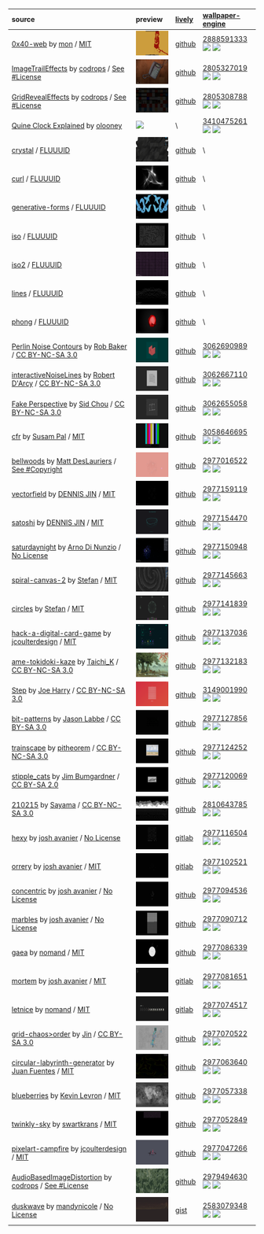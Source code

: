 source | preview | [lively](https://github.com/rocksdanister/lively) | [wallpaper-engine](https://www.wallpaperengine.io)
:-|:-|:-|:-
[0x40-web](https://github.com/mon/0x40-web) by [mon](https://github.com/mon) / [MIT](https://github.com/mon/0x40-web/blob/master/LICENSE)  | <img src="https://raw.githubusercontent.com/scillidan/asset/main/lively-wallpaper/0x40-web.png" height="50px"> | [github](https://github.com/scillidan/0x40-web) | [2888591333](https://steamcommunity.com/sharedfiles/filedetails?id=2888591333) ![](https://img.shields.io/steam/subscriptions/2888591333?style=flat-square&label=) ![](https://img.shields.io/steam/downloads/2888591333?style=flat-square&label=)
[ImageTrailEffects](https://github.com/codrops/ImageTrailEffects) by [codrops](https://tympanus.net/codrops) / [See #License](https://github.com/codrops/ImageTrailEffects#license)  | <img src="https://raw.githubusercontent.com/scillidan/asset/main/lively-wallpaper/karanokyoukai-html_01.png" height="50px"> | [github](https://github.com/scillidan/karanokyoukai-html) | [2805327019](https://steamcommunity.com/sharedfiles/filedetails?id=2805327019) ![](https://img.shields.io/steam/subscriptions/2805327019?style=flat-square&label=) ![](https://img.shields.io/steam/downloads/2805327019?style=flat-square&label=)
[GridRevealEffects](https://github.com/codrops/GridRevealEffects) by [codrops](https://tympanus.net/codrops) / [See #License](https://github.com/codrops/GridRevealEffects#license)  | <img src="https://raw.githubusercontent.com/scillidan/asset/main/lively-wallpaper/bakemonogatari-html.png" height="50px"> | [github](https://github.com/scillidan/bakemonogatari-html) | [2805308788](https://steamcommunity.com/sharedfiles/filedetails?id=2805308788) ![](https://img.shields.io/steam/subscriptions/2805308788?style=flat-square&label=) ![](https://img.shields.io/steam/downloads/2805308788?style=flat-square&label=)
[Quine Clock Explained](https://gist.github.com/olooney/quine_clock_explained.html) by [olooney](https://github.com/olooney) | <img src="https://raw.githubusercontent.com/scillidan/asset/main/lively-wallpaper/quine-clock-explained.png" height="50px"> | \\ | [3410475261](https://steamcommunity.com/sharedfiles/filedetails?id=3410475261) ![](https://img.shields.io/steam/subscriptions/3410475261?style=flat-square&label=) ![](https://img.shields.io/steam/downloads/3410475261?style=flat-square&label=)
[crystal](https://github.com/fluuuid/labs/tree/master/crystal) / [FLUUUID](https://fluuu.id) | <img src="https://raw.githubusercontent.com/scillidan/asset/main/lively-wallpaper/crystal.png" height="50px"> | [github](https://github.com/scillidan/labs/master/crystal) | \\
[curl](https://github.com/fluuuid/labs/tree/master/curl) / [FLUUUID](https://fluuu.id) | <img src="https://raw.githubusercontent.com/scillidan/asset/main/lively-wallpaper/curl.png" height="50px"> | [github](https://github.com/scillidan/labs/master/curl) | \\
[generative-forms](https://github.com/fluuuid/labs/tree/master/generative-forms) / [FLUUUID](https://fluuu.id) | <img src="https://raw.githubusercontent.com/scillidan/asset/main/lively-wallpaper/generative-forms.png" height="50px"> | [github](https://github.com/scillidan/labs/master/generative-forms) | \\
[iso](https://github.com/fluuuid/labs/tree/master/iso) / [FLUUUID](https://fluuu.id) | <img src="https://raw.githubusercontent.com/scillidan/asset/main/lively-wallpaper/iso.png" height="50px"> | [github](https://github.com/scillidan/labs/master/iso) | \\
[iso2](https://github.com/fluuuid/labs/tree/master/iso2) / [FLUUUID](https://fluuu.id) | <img src="https://raw.githubusercontent.com/scillidan/asset/main/lively-wallpaper/iso2.png" height="50px"> | [github](https://github.com/scillidan/labs/master/iso2) | \\
[lines](https://github.com/fluuuid/labs/tree/master/lines) / [FLUUUID](https://fluuu.id) | <img src="https://raw.githubusercontent.com/scillidan/asset/main/lively-wallpaper/lines.png" height="50px"> | [github](https://github.com/scillidan/labs/master/lines) | \\
[phong](https://github.com/fluuuid/labs/tree/master/phong) / [FLUUUID](https://fluuu.id) | <img src="https://raw.githubusercontent.com/scillidan/asset/main/lively-wallpaper/phong.png" height="50px"> | [github](https://github.com/scillidan/labs/master/phong) | \\
[Perlin Noise Contours](https://openprocessing.org/sketch/1989795) by [Rob Baker](https://openprocessing.org/user/269258) / [CC BY-NC-SA 3.0](https://creativecommons.org/licenses/by-nc-sa/3.0)  | <img src="https://raw.githubusercontent.com/scillidan/asset/main/lively-wallpaper/perlin-noise-contours.png" height="50px"> | [github](https://github.com/scillidan/LIVELY-resource/tree/master/perlin-noise-contours) | [3062690989](https://steamcommunity.com/sharedfiles/filedetails?id=3062690989) ![](https://img.shields.io/steam/subscriptions/3062690989?style=flat-square&label=) ![](https://img.shields.io/steam/downloads/3062690989?style=flat-square&label=)
[interactiveNoiseLines](https://openprocessing.org/sketch/1787558) by [Robert D'Arcy](https://openprocessing.org/user/43968) / [CC BY-NC-SA 3.0](https://creativecommons.org/licenses/by-nc-sa/3.0)  | <img src="https://raw.githubusercontent.com/scillidan/asset/main/lively-wallpaper/interactive-noise-lines.png" height="50px"> | [github](https://github.com/scillidan/LIVELY-resource/tree/master/interactive-noise-lines) | [3062667110](https://steamcommunity.com/sharedfiles/filedetails?id=3062667110) ![](https://img.shields.io/steam/subscriptions/3062667110?style=flat-square&label=) ![](https://img.shields.io/steam/downloads/3062667110?style=flat-square&label=)
[Fake Perspective](https://openprocessing.org/sketch/1989795) by [Sid Chou](https://openprocessing.org/user/393990?view=sketches&o=6) / [CC BY-NC-SA 3.0](https://creativecommons.org/licenses/by-nc-sa/3.0)  | <img src="https://raw.githubusercontent.com/scillidan/asset/main/lively-wallpaper/fake-perspective.png" height="50px"> | [github](https://github.com/scillidan/LIVELY-resource/tree/master/fake-perspective) | [3062655058](https://steamcommunity.com/sharedfiles/filedetails?id=3062655058) ![](https://img.shields.io/steam/subscriptions/3062655058?style=flat-square&label=) ![](https://img.shields.io/steam/downloads/3062655058?style=flat-square&label=)
[cfr](https://github.com/susam/cfr) by [Susam Pal](https://susam.net) / [MIT](https://github.com/susam/cfr/blob/main/LICENSE.md)  | <img src="https://raw.githubusercontent.com/scillidan/asset/main/lively-wallpaper/cfr.png" height="50px"> | [github](https://github.com/scillidan/cfr) | [3058646695](https://steamcommunity.com/sharedfiles/filedetails?id=3058646695) ![](https://img.shields.io/steam/subscriptions/3058646695?style=flat-square&label=) ![](https://img.shields.io/steam/downloads/3058646695?style=flat-square&label=)
[bellwoods](https://github.com/mattdesl/bellwoods) by [Matt DesLauriers](https://mattdesl.com) / [See #Copyright](https://github.com/mattdesl/bellwoods#copyright)  | <img src="https://raw.githubusercontent.com/scillidan/asset/main/lively-wallpaper/bellwoods.png" height="50px"> | [github](https://github.com/scillidan/bellwoods) | [2977016522](https://steamcommunity.com/sharedfiles/filedetails?id=2977016522) ![](https://img.shields.io/steam/subscriptions/2977016522?style=flat-square&label=) ![](https://img.shields.io/steam/downloads/2977016522?style=flat-square&label=)
[vectorfield](https://github.com/tofuness/eex/tree/master/vectorfield) by [DENNIS JIN](https://dennisjin.com) / [MIT](https://github.com/tofuness/eex/blob/master/LICENSE)  | <img src="https://raw.githubusercontent.com/scillidan/asset/main/lively-wallpaper/vectorfield.png" height="50px"> | [github](https://github.com/scillidan/LIVELY-resource/tree/master/vectorfield) | [2977159119](https://steamcommunity.com/sharedfiles/filedetails?id=2977159119) ![](https://img.shields.io/steam/subscriptions/2977159119?style=flat-square&label=) ![](https://img.shields.io/steam/downloads/2977159119?style=flat-square&label=)
[satoshi](https://github.com/tofuness/eex/tree/master/satoshi) by [DENNIS JIN](https://dennisjin.com) / [MIT](https://github.com/tofuness/eex/blob/master/LICENSE)  | <img src="https://raw.githubusercontent.com/scillidan/asset/main/lively-wallpaper/satoshi_01.png" height="50px"> | [github](https://github.com/scillidan/LIVELY-resource/tree/master/satoshi) | [2977154470](https://steamcommunity.com/sharedfiles/filedetails?id=2977154470) ![](https://img.shields.io/steam/subscriptions/2977154470?style=flat-square&label=) ![](https://img.shields.io/steam/downloads/2977154470?style=flat-square&label=)
[saturdaynight](https://adinunz.io/saturdaynight) by [Arno Di Nunzio](https://github.com/Aqro) / [No License](https://choosealicense.com/no-permission)  | <img src="https://raw.githubusercontent.com/scillidan/asset/main/lively-wallpaper/saturdaynight.png" height="50px"> | [github](https://github.com/scillidan/LIVELY-resource/tree/master/saturdaynight) | [2977150948](https://steamcommunity.com/sharedfiles/filedetails?id=2977150948) ![](https://img.shields.io/steam/subscriptions/2977150948?style=flat-square&label=) ![](https://img.shields.io/steam/downloads/2977150948?style=flat-square&label=)
[spiral-canvas-2](https://codepen.io/EntropyReversed/pen/OJjMaeP) by [Stefan](https://codepen.io/EntropyReversed) / [MIT](https://blog.codepen.io/documentation/licensing)  | <img src="https://raw.githubusercontent.com/scillidan/asset/main/lively-wallpaper/spiral-canvas-2.png" height="50px"> | [github](https://github.com/scillidan/LIVELY-resource/tree/master/spiral-canvas-2) | [2977145663](https://steamcommunity.com/sharedfiles/filedetails?id=2977145663) ![](https://img.shields.io/steam/subscriptions/2977145663?style=flat-square&label=) ![](https://img.shields.io/steam/downloads/2977145663?style=flat-square&label=)
[circles](https://codepen.io/EntropyReversed/pen/YBEwXV) by [Stefan](https://codepen.io/EntropyReversed) / [MIT](https://blog.codepen.io/documentation/licensing)  | <img src="https://raw.githubusercontent.com/scillidan/asset/main/lively-wallpaper/circles.png" height="50px"> | [github](https://github.com/scillidan/LIVELY-resource/tree/master/circles) | [2977141839](https://steamcommunity.com/sharedfiles/filedetails?id=2977141839) ![](https://img.shields.io/steam/subscriptions/2977141839?style=flat-square&label=) ![](https://img.shields.io/steam/downloads/2977141839?style=flat-square&label=)
[hack-a-digital-card-game](https://codepen.io/jcoulterdesign/pen/abYNyLq) by [jcoulterdesign](https://codepen.io/jcoulterdesign) / [MIT](https://blog.codepen.io/documentation/licensing)  | <img src="https://raw.githubusercontent.com/scillidan/asset/main/lively-wallpaper/hack-a-digital-card-game.png" height="50px"> | [github](https://github.com/scillidan/LIVELY-resource/tree/master/hack-a-digital-card-game) | [2977137036](https://steamcommunity.com/sharedfiles/filedetails?id=2977137036) ![](https://img.shields.io/steam/subscriptions/2977137036?style=flat-square&label=) ![](https://img.shields.io/steam/downloads/2977137036?style=flat-square&label=)
[ame-tokidoki-kaze](https://openprocessing.org/sketch/1330474) by [Taichi_K](https://openprocessing.org/user/290886) / [CC BY-NC-SA 3.0](https://creativecommons.org/licenses/by-nc-sa/3.0)  | <img src="https://raw.githubusercontent.com/scillidan/asset/main/lively-wallpaper/ame-tokidoki-kaze.jpg" height="50px"> | [github](https://github.com/scillidan/LIVELY-resource/tree/master/ame-tokidoki-kaze) | [2977132183](https://steamcommunity.com/sharedfiles/filedetails?id=2977132183) ![](https://img.shields.io/steam/subscriptions/2977132183?style=flat-square&label=) ![](https://img.shields.io/steam/downloads/2977132183?style=flat-square&label=)
[Step](https://codepen.io/woodwoerk/pen/rxrLqa) by [Joe Harry](https://codepen.io/woodwoerk) / [CC BY-NC-SA 3.0](https://creativecommons.org/licenses/by-nc-sa/3.0)  | <img src="https://raw.githubusercontent.com/scillidan/asset/main/lively-wallpaper/step.png" height="50px"> | [github](https://github.com/scillidan/tree/master/step) | [3149001990](https://steamcommunity.com/sharedfiles/filedetails?id=3149001990) ![](https://img.shields.io/steam/subscriptions/3149001990?style=flat-square&label=) ![](https://img.shields.io/steam/downloads/3149001990?style=flat-square&label=)
[bit-patterns](https://openprocessing.org/sketch/482981) by [Jason Labbe](https://openprocessing.org/user/60876) / [CC BY-SA 3.0](https://creativecommons.org/licenses/by-sa/3.0)  | <img src="https://raw.githubusercontent.com/scillidan/asset/main/lively-wallpaper/bit-patterns.png" height="50px"> | [github](https://github.com/scillidan/LIVELY-resource/tree/master/bit-patterns) | [2977127856](https://steamcommunity.com/sharedfiles/filedetails?id=2977127856) ![](https://img.shields.io/steam/subscriptions/2977127856?style=flat-square&label=) ![](https://img.shields.io/steam/downloads/2977127856?style=flat-square&label=)
[trainscape](https://openprocessing.org/sketch/1592221) by [pitheorem](https://openprocessing.org/user/329032) / [CC BY-NC-SA 3.0](https://creativecommons.org/licenses/by-nc-sa/3.0)  | <img src="https://raw.githubusercontent.com/scillidan/asset/main/lively-wallpaper/trainscape.png" height="50px"> | [github](https://github.com/scillidan/LIVELY-resource/tree/master/trainscape) | [2977124252](https://steamcommunity.com/sharedfiles/filedetails?id=2977124252) ![](https://img.shields.io/steam/subscriptions/2977124252?style=flat-square&label=) ![](https://img.shields.io/steam/downloads/2977124252?style=flat-square&label=)
[stipple_cats](https://openprocessing.org/sketch/47364) by [Jim Bumgardner](https://openprocessing.org/user/1032) / [CC BY-SA 2.0](https://creativecommons.org/licenses/by-sa/2.0)  | <img src="https://raw.githubusercontent.com/scillidan/asset/main/lively-wallpaper/stipple_cats.png" height="50px"> | [github](https://github.com/scillidan/LIVELY-resource/tree/master/stipple_cats) | [2977120069](https://steamcommunity.com/sharedfiles/filedetails?id=2977120069) ![](https://img.shields.io/steam/subscriptions/2977120069?style=flat-square&label=) ![](https://img.shields.io/steam/downloads/2977120069?style=flat-square&label=)
[210215](https://openprocessing.org/sketch/1102267) by [Sayama](https://openprocessing.org/user/159668) / [CC BY-NC-SA 3.0](https://creativecommons.org/licenses/by-nc-sa/3.0)  | <img src="https://raw.githubusercontent.com/scillidan/asset/main/lively-wallpaper/210215.png" height="50px"> | [github](https://github.com/scillidan/LIVELY-resource/tree/master/210215) | [2810643785](https://steamcommunity.com/sharedfiles/filedetails?id=2810643785) ![](https://img.shields.io/steam/subscriptions/2810643785?style=flat-square&label=) ![](https://img.shields.io/steam/downloads/2810643785?style=flat-square&label=)
[hexy](https://gitlab.com/joshavanier/hexy) by [josh avanier](https://avanier.studio/josh) / [No License](https://choosealicense.com/no-permission)  | <img src="https://raw.githubusercontent.com/scillidan/asset/main/lively-wallpaper/hexy.png" height="50px"> | [gitlab](https://gitlab.com/scillidan1/hexy) | [2977116504](https://steamcommunity.com/sharedfiles/filedetails?id=2977116504) ![](https://img.shields.io/steam/subscriptions/2977116504?style=flat-square&label=) ![](https://img.shields.io/steam/downloads/2977116504?style=flat-square&label=)
[orrery](https://gitlab.com/joshavanier/orrery) by [josh avanier](https://avanier.studio/josh) / [MIT](https://gitlab.com/joshavanier/orrery/-/blob/master/LICENSE)  | <img src="https://raw.githubusercontent.com/scillidan/asset/main/lively-wallpaper/orrery.png" height="50px"> | [gitlab](https://gitlab.com/scillidan1/orrery) | [2977102521](https://steamcommunity.com/sharedfiles/filedetails?id=2977102521) ![](https://img.shields.io/steam/subscriptions/2977102521?style=flat-square&label=) ![](https://img.shields.io/steam/downloads/2977102521?style=flat-square&label=)
[concentric](https://avanier.studio/concentric) by [josh avanier](https://avanier.studio/josh) / [No License](https://choosealicense.com/no-permission)  | <img src="https://raw.githubusercontent.com/scillidan/asset/main/lively-wallpaper/concentric.png" height="50px"> | [github](https://github.com/scillidan/LIVELY-resource/tree/master/concentric) | [2977094536](https://steamcommunity.com/sharedfiles/filedetails?id=2977094536) ![](https://img.shields.io/steam/subscriptions/2977094536?style=flat-square&label=) ![](https://img.shields.io/steam/downloads/2977094536?style=flat-square&label=)
[marbles](https://lab.avanier.studio/marbles.html) by [josh avanier](https://avanier.studio/josh) / [No License](https://choosealicense.com/no-permission)  | <img src="https://raw.githubusercontent.com/scillidan/asset/main/lively-wallpaper/marbles.png" height="50px"> | [github](https://github.com/scillidan/LIVELY-resource/tree/master/marbles) | [2977090712](https://steamcommunity.com/sharedfiles/filedetails?id=2977090712) ![](https://img.shields.io/steam/subscriptions/2977090712?style=flat-square&label=) ![](https://img.shields.io/steam/downloads/2977090712?style=flat-square&label=)
[gaea](https://github.com/nomand/Gaea) by [nomand](https://nomand.co/#nomand) / [MIT](https://github.com/nomand/Gaea/blob/master/LICENSE.md)  | <img src="https://raw.githubusercontent.com/scillidan/asset/main/lively-wallpaper/gaea.png" height="50px"> | [github](https://github.com/scillidan/LIVELY-resource/tree/master/gaea) | [2977086339](https://steamcommunity.com/sharedfiles/filedetails?id=2977086339) ![](https://img.shields.io/steam/subscriptions/2977086339?style=flat-square&label=) ![](https://img.shields.io/steam/downloads/2977086339?style=flat-square&label=)
[mortem](https://gitlab.com/joshavanier/mortem) by [josh avanier](https://avanier.studio/josh) / [MIT](https://gitlab.com/joshavanier/mortem/-/blob/master/LICENSE)  | <img src="https://raw.githubusercontent.com/scillidan/asset/main/lively-wallpaper/mortem.png" height="50px"> | [gitlab](https://gitlab.com/scillidan1/mortem) | [2977081651](https://steamcommunity.com/sharedfiles/filedetails?id=2977081651) ![](https://img.shields.io/steam/subscriptions/2977081651?style=flat-square&label=) ![](https://img.shields.io/steam/downloads/2977081651?style=flat-square&label=)
[letnice](https://github.com/nomand/Letnice) by [nomand](https://nomand.co/#nomand) / [MIT](https://github.com/nomand/Letnice/blob/master/LICENSE.md)  | <img src="https://raw.githubusercontent.com/scillidan/asset/main/lively-wallpaper/letnice.png" height="50px"> | [gitlab](https://gitlab.com/scillidan1/letnice) | [2977074517](https://steamcommunity.com/sharedfiles/filedetails?id=2977074517) ![](https://img.shields.io/steam/subscriptions/2977074517?style=flat-square&label=) ![](https://img.shields.io/steam/downloads/2977074517?style=flat-square&label=)
[grid-chaos>order](https://openprocessing.org/sketch/859877) by [Jin](https://openprocessing.org/user/78622) / [CC BY-SA 3.0](https://creativecommons.org/licenses/by-sa/3.0)  | <img src="https://raw.githubusercontent.com/scillidan/asset/main/lively-wallpaper/grid-chaos-order.png" height="50px"> | [github](https://github.com/scillidan/LIVELY-resource/tree/master/grid-chaos-order) | [2977070522](https://steamcommunity.com/sharedfiles/filedetails?id=2977070522) ![](https://img.shields.io/steam/subscriptions/2977070522?style=flat-square&label=) ![](https://img.shields.io/steam/downloads/2977070522?style=flat-square&label=)
[circular-labyrinth-generator](https://codepen.io/JuanFuentes/pen/mgPZpb) by [Juan Fuentes](https://codepen.io/JuanFuentes) / [MIT](https://blog.codepen.io/documentation/licensing)  | <img src="https://raw.githubusercontent.com/scillidan/asset/main/lively-wallpaper/circular-labyrinth-generator.png" height="50px"> | [github](https://github.com/scillidan/LIVELY-resource/tree/master/circular-labyrinth-generator) | [2977063640](https://steamcommunity.com/sharedfiles/filedetails?id=2977063640) ![](https://img.shields.io/steam/subscriptions/2977063640?style=flat-square&label=) ![](https://img.shields.io/steam/downloads/2977063640?style=flat-square&label=)
[blueberries](https://codepen.io/soju22/pen/MWKJowb) by [Kevin Levron](https://codepen.io/soju22) / [MIT](https://blog.codepen.io/documentation/licensing)  | <img src="https://raw.githubusercontent.com/scillidan/asset/main/lively-wallpaper/blueberries.png" height="50px"> | [github](https://github.com/scillidan/LIVELY-resource/tree/master/blueberries) | [2977057338](https://steamcommunity.com/sharedfiles/filedetails?id=2977057338) ![](https://img.shields.io/steam/subscriptions/2977057338?style=flat-square&label=) ![](https://img.shields.io/steam/downloads/2977057338?style=flat-square&label=)
[twinkly-sky](https://codepen.io/swartkrans/pen/kPQaYR) by [swartkrans](https://codepen.io/swartkrans) / [MIT](https://blog.codepen.io/documentation/licensing)  | <img src="https://raw.githubusercontent.com/scillidan/asset/main/lively-wallpaper/twinkly-sky.png" height="50px"> | [github](https://github.com/scillidan/LIVELY-resource/tree/master/twinkly-sky) | [2977052849](https://steamcommunity.com/sharedfiles/filedetails?id=2977052849) ![](https://img.shields.io/steam/subscriptions/2977052849?style=flat-square&label=) ![](https://img.shields.io/steam/downloads/2977052849?style=flat-square&label=)
[pixelart-campfire](https://codepen.io/jcoulterdesign/pen/yGgxOY) by [jcoulterdesign](https://codepen.io/jcoulterdesign) / [MIT](https://blog.codepen.io/documentation/licensing)  | <img src="https://raw.githubusercontent.com/scillidan/asset/main/lively-wallpaper/pixelart-campfire.png" height="50px"> | [github](https://github.com/scillidan/LIVELY-resource/tree/master/pixelart-campfire) | [2977047266](https://steamcommunity.com/sharedfiles/filedetails?id=2977047266) ![](https://img.shields.io/steam/subscriptions/2977047266?style=flat-square&label=) ![](https://img.shields.io/steam/downloads/2977047266?style=flat-square&label=)
[AudioBasedImageDistortion](https://github.com/neundex/AudioBasedImageDistortion) by [codrops](https://tympanus.net/codrops) / [See #License](https://github.com/neundex/AudioBasedImageDistortion#license)  | <img src="https://raw.githubusercontent.com/scillidan/asset/main/lively-wallpaper/grass.png" height="50px"> | [github](https://github.com/scillidan/grass) | [2979494630](https://steamcommunity.com/sharedfiles/filedetails?id=2979494630) ![](https://img.shields.io/steam/subscriptions/2979494630?style=flat-square&label=) ![](https://img.shields.io/steam/downloads/2979494630?style=flat-square&label=)
[duskwave](https://gist.github.com/mandynicole/f6c1c3083dd5dbb6606bd832f97a10c4) by [mandynicole](https://github.com/mandynicole) / [No License](https://choosealicense.com/no-permission) | <img src="https://raw.githubusercontent.com/scillidan/asset/main/lively-wallpaper/duskwave.png" height="50px"> | [gist](https://gist.github.com/mandynicole/f6c1c3083dd5dbb6606bd832f97a10c4) | [2583079348](https://steamcommunity.com/sharedfiles/filedetails?id=2583079348) ![](https://img.shields.io/steam/subscriptions/2583079348?style=flat-square&label=) ![](https://img.shields.io/steam/downloads/2583079348?style=flat-square&label=)